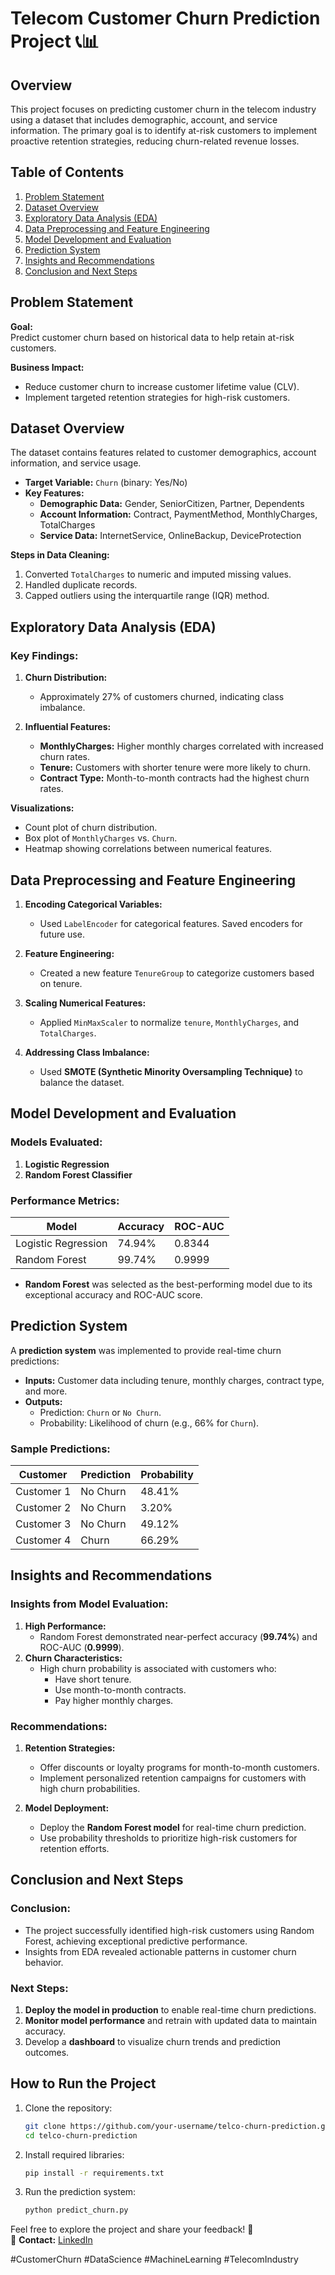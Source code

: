 # **Telecom Customer Churn Prediction Project** 📞📊

## **Overview**

This project focuses on predicting customer churn in the telecom industry using a dataset that includes demographic, account, and service information. The primary goal is to identify at-risk customers to implement proactive retention strategies, reducing churn-related revenue losses.

## **Table of Contents**

1. [Problem Statement](#problem-statement)  
2. [Dataset Overview](#dataset-overview)  
3. [Exploratory Data Analysis (EDA)](#exploratory-data-analysis-eda)  
4. [Data Preprocessing and Feature Engineering](#data-preprocessing-and-feature-engineering)  
5. [Model Development and Evaluation](#model-development-and-evaluation)  
6. [Prediction System](#prediction-system)  
7. [Insights and Recommendations](#insights-and-recommendations)  
8. [Conclusion and Next Steps](#conclusion-and-next-steps)

## **Problem Statement**

**Goal:**  
Predict customer churn based on historical data to help retain at-risk customers.  

**Business Impact:**  
- Reduce customer churn to increase customer lifetime value (CLV).  
- Implement targeted retention strategies for high-risk customers.  

## **Dataset Overview**

The dataset contains features related to customer demographics, account information, and service usage.  
- **Target Variable:** `Churn` (binary: Yes/No)  
- **Key Features:**  
  - **Demographic Data:** Gender, SeniorCitizen, Partner, Dependents  
  - **Account Information:** Contract, PaymentMethod, MonthlyCharges, TotalCharges  
  - **Service Data:** InternetService, OnlineBackup, DeviceProtection  

**Steps in Data Cleaning:**  
1. Converted `TotalCharges` to numeric and imputed missing values.  
2. Handled duplicate records.  
3. Capped outliers using the interquartile range (IQR) method.

## **Exploratory Data Analysis (EDA)**

### **Key Findings:**
1. **Churn Distribution:**  
   - Approximately 27% of customers churned, indicating class imbalance.  

2. **Influential Features:**  
   - **MonthlyCharges:** Higher monthly charges correlated with increased churn rates.  
   - **Tenure:** Customers with shorter tenure were more likely to churn.  
   - **Contract Type:** Month-to-month contracts had the highest churn rates.

**Visualizations:**  
- Count plot of churn distribution.  
- Box plot of `MonthlyCharges` vs. `Churn`.  
- Heatmap showing correlations between numerical features.

## **Data Preprocessing and Feature Engineering**

1. **Encoding Categorical Variables:**  
   - Used `LabelEncoder` for categorical features. Saved encoders for future use.  

2. **Feature Engineering:**  
   - Created a new feature `TenureGroup` to categorize customers based on tenure.  

3. **Scaling Numerical Features:**  
   - Applied `MinMaxScaler` to normalize `tenure`, `MonthlyCharges`, and `TotalCharges`.  

4. **Addressing Class Imbalance:**  
   - Used **SMOTE (Synthetic Minority Oversampling Technique)** to balance the dataset.

## **Model Development and Evaluation**

### **Models Evaluated:**
1. **Logistic Regression**  
2. **Random Forest Classifier**  

### **Performance Metrics:**

| Model               | Accuracy  | ROC-AUC |
|---------------------|-----------|---------|
| Logistic Regression | 74.94%    | 0.8344  |
| Random Forest       | 99.74%    | 0.9999  |


- **Random Forest** was selected as the best-performing model due to its exceptional accuracy and ROC-AUC score.  

## **Prediction System**

A **prediction system** was implemented to provide real-time churn predictions:  
- **Inputs:** Customer data including tenure, monthly charges, contract type, and more.  
- **Outputs:**  
  - Prediction: `Churn` or `No Churn`.  
  - Probability: Likelihood of churn (e.g., 66% for `Churn`).  

### **Sample Predictions:**


| Customer   | Prediction | Probability |
|------------|------------|-------------|
| Customer 1 | No Churn   | 48.41%      |
| Customer 2 | No Churn   | 3.20%       |
| Customer 3 | No Churn   | 49.12%      |
| Customer 4 | Churn      | 66.29%      |

## **Insights and Recommendations**

### **Insights from Model Evaluation:**
1. **High Performance:**  
   - Random Forest demonstrated near-perfect accuracy (**99.74%**) and ROC-AUC (**0.9999**).  
2. **Churn Characteristics:**  
   - High churn probability is associated with customers who:  
     - Have short tenure.  
     - Use month-to-month contracts.  
     - Pay higher monthly charges.  

### **Recommendations:**
1. **Retention Strategies:**  
   - Offer discounts or loyalty programs for month-to-month customers.  
   - Implement personalized retention campaigns for customers with high churn probabilities.  

2. **Model Deployment:**  
   - Deploy the **Random Forest model** for real-time churn prediction.  
   - Use probability thresholds to prioritize high-risk customers for retention efforts.

## **Conclusion and Next Steps**

### **Conclusion:**
- The project successfully identified high-risk customers using Random Forest, achieving exceptional predictive performance.  
- Insights from EDA revealed actionable patterns in customer churn behavior.  

### **Next Steps:**
1. **Deploy the model in production** to enable real-time churn predictions.  
2. **Monitor model performance** and retrain with updated data to maintain accuracy.  
3. Develop a **dashboard** to visualize churn trends and prediction outcomes.  

## **How to Run the Project**

1. Clone the repository:  
   ```bash
   git clone https://github.com/your-username/telco-churn-prediction.git
   cd telco-churn-prediction
   ```

2. Install required libraries:  
   ```bash
   pip install -r requirements.txt
   ```

3. Run the prediction system:  
   ```python
   python predict_churn.py
   ```

Feel free to explore the project and share your feedback! 🚀  
📧 **Contact:** [LinkedIn](https://www.linkedin.com/in/maqbuul/) 

#CustomerChurn #DataScience #MachineLearning #TelecomIndustry